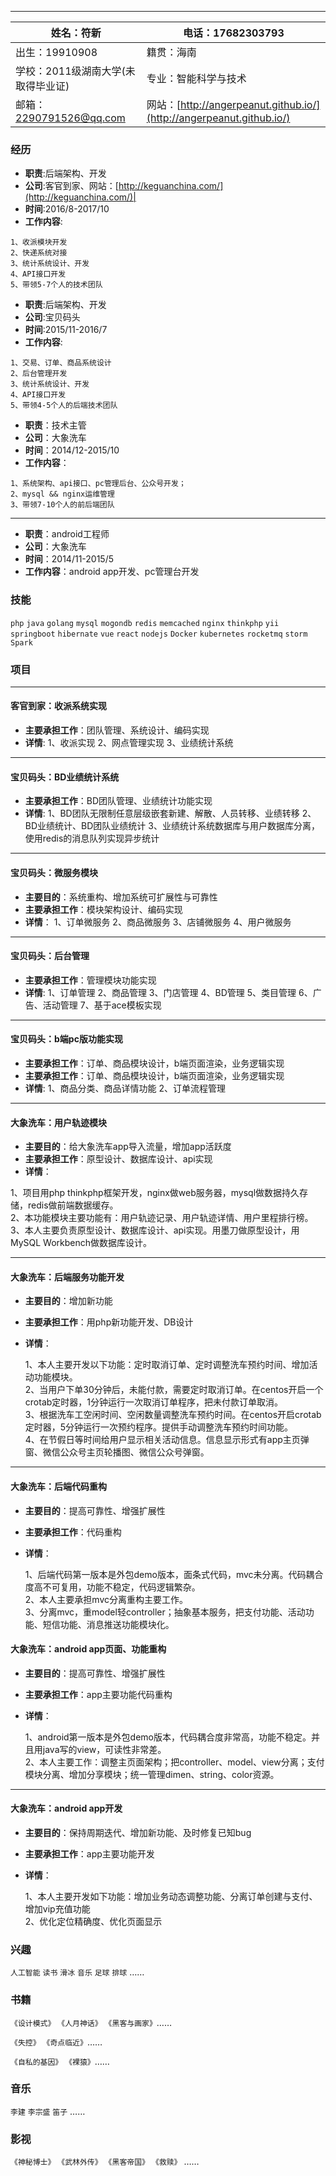 
---
|姓名：符新 | 电话：17682303793 |
|---|---|
|出生：19910908 |籍贯：海南|
|学校：2011级湖南大学(未取得毕业证) |专业：智能科学与技术|
|邮箱：<2290791526@qq.com> |网站：[http://angerpeanut.github.io/](http://angerpeanut.github.io/)|

### 经历

- **职责**:后端架构、开发
- **公司**:客官到家、网站：[http://keguanchina.com/](http://keguanchina.com/)|
- **时间**:2016/8-2017/10
- **工作内容**:
```
1、收派模块开发
2、快递系统对接
3、统计系统设计、开发
4、API接口开发
5、带领5-7个人的技术团队
```


- **职责**:后端架构、开发
- **公司**:宝贝码头
- **时间**:2015/11-2016/7
- **工作内容**:
```
1、交易、订单、商品系统设计
2、后台管理开发
3、统计系统设计、开发
4、API接口开发
5、带领4-5个人的后端技术团队
```

- **职责**：技术主管
- **公司**：大象洗车
- **时间**：2014/12-2015/10
- **工作内容**：
```
1、系统架构、api接口、pc管理后台、公众号开发；
2、mysql && nginx运维管理
3、带领7-10个人的前后端团队
```
---
- **职责**：android工程师
- **公司**：大象洗车
- **时间**：2014/11-2015/5
- **工作内容**：android app开发、pc管理台开发


### 技能
```php``` ```java``` ```golang``` ```mysql``` ```mogondb``` ```redis``` ```memcached``` ```nginx```
```thinkphp``` ```yii```
```springboot```  ```hibernate```
```vue``` ```react``` ```nodejs```
```Docker``` ```kubernetes```
```rocketmq``` ```storm``` ```Spark```


### 项目

----
#### 客官到家：收派系统实现
  - **主要承担工作**：团队管理、系统设计、编码实现
  - **详情**:
  1、收派实现
  2、网点管理实现
  3、业绩统计系统


----
#### 宝贝码头：BD业绩统计系统
  - **主要承担工作**：BD团队管理、业绩统计功能实现
  - **详情**:
  1、BD团队无限制任意层级嵌套新建、解散、人员转移、业绩转移
  2、BD业绩统计、BD团队业绩统计
  3、业绩统计系统数据库与用户数据库分离，使用redis的消息队列实现异步统计

----
#### 宝贝码头：微服务模块
  - **主要目的**：系统重构、增加系统可扩展性与可靠性
  - **主要承担工作**：模块架构设计、编码实现
  - **详情**：
  1、订单微服务
  2、商品微服务
  3、店铺微服务
  4、用户微服务

----
#### 宝贝码头：后台管理
  - **主要承担工作**：管理模块功能实现
  - **详情**:
  1、订单管理
  2、商品管理
  3、门店管理
  4、BD管理
  5、类目管理
  6、广告、活动管理
  7、基于ace模板实现

----
#### 宝贝码头：b端pc版功能实现
  - **主要承担工作**：订单、商品模块设计，b端页面渲染，业务逻辑实现
  - **主要承担工作**：订单、商品模块设计，b端页面渲染，业务逻辑实现
  - **详情**:
  1、商品分类、商品详情功能
  2、订单流程管理

----
#### 大象洗车：用户轨迹模块
  - **主要目的**：给大象洗车app导入流量，增加app活跃度
  - **主要承担工作**：原型设计、数据库设计、api实现
  - **详情**：

  1、项目用php thinkphp框架开发，nginx做web服务器，mysql做数据持久存储，redis做前端数据缓存。<br>
  2、本功能模块主要功能有：用户轨迹记录、用户轨迹详情、用户里程排行榜。<br>
  3、本人主要负责原型设计、数据库设计、api实现。用墨刀做原型设计，用MySQL Workbench做数据库设计。

----
#### 大象洗车：后端服务功能开发
  - **主要目的**：增加新功能
  - **主要承担工作**：用php新功能开发、DB设计
  - **详情**：

    1、本人主要开发以下功能：定时取消订单、定时调整洗车预约时间、增加活动功能模块。<br>
    2、当用户下单30分钟后，未能付款，需要定时取消订单。在centos开启一个crotab定时器，1分钟运行一次取消订单程序，把未付款订单取消。<br>
    3、根据洗车工空闲时间、空闲数量调整洗车预约时间。在centos开启crotab定时器，5分钟运行一次预约程序。提供手动调整洗车预约时间功能。<br>
    4、在节假日等时间给用户显示相关活动信息。信息显示形式有app主页弹窗、微信公众号主页轮播图、微信公众号弹窗。

----
#### 大象洗车：后端代码重构
  - **主要目的**：提高可靠性、增强扩展性
  - **主要承担工作**：代码重构
  - **详情**：

      1、后端代码第一版本是外包demo版本，面条式代码，mvc未分离。代码耦合度高不可复用，功能不稳定，代码逻辑繁杂。<br>
      2、本人主要承担mvc分离重构主要工作。<br>
      3、分离mvc，重model轻controller；抽象基本服务，把支付功能、活动功能、短信功能、消息推送功能模块化。


#### 大象洗车：android app页面、功能重构
  - **主要目的**：提高可靠性、增强扩展性
  - **主要承担工作**：app主要功能代码重构
  - **详情**：

    1、android第一版本是外包demo版本，代码耦合度非常高，功能不稳定。并且用java写的view，可读性非常差。<br>
    2、本人主要工作：调整主页面架构；把controller、model、view分离；支付模块分离、增加分享模块；统一管理dimen、string、color资源。

----
#### 大象洗车：android app开发
  - **主要目的**：保持周期迭代、增加新功能、及时修复已知bug
  - **主要承担工作**：app主要功能开发
  - **详情**：

    1、本人主要开发如下功能：增加业务动态调整功能、分离订单创建与支付、增加vip充值功能<br>
    2、优化定位精确度、优化页面显示



### 兴趣
```人工智能``` ```读书``` ```滑冰``` ```音乐``` ```足球``` ```排球``` ……

### 书籍
```《设计模式》``` ```《人月神话》``` ```《黑客与画家》```……

```《失控》``` ```《奇点临近》```……

```《自私的基因》``` ```《裸猿》```……
### 音乐
```李建``` ```李宗盛``` ```笛子``` ……
### 影视
```《神秘博士》``` ```《武林外传》``` ```《黑客帝国》``` ```《救赎》``` ……
